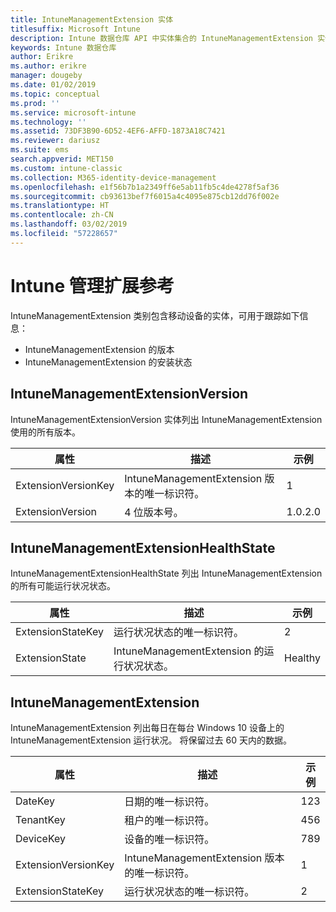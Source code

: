 ```yaml
---
title: IntuneManagementExtension 实体
titlesuffix: Microsoft Intune
description: Intune 数据仓库 API 中实体集合的 IntuneManagementExtension 实体类别的参考主题。
keywords: Intune 数据仓库
author: Erikre
ms.author: erikre
manager: dougeby
ms.date: 01/02/2019
ms.topic: conceptual
ms.prod: ''
ms.service: microsoft-intune
ms.technology: ''
ms.assetid: 73DF3B90-6D52-4EF6-AFFD-1873A18C7421
ms.reviewer: dariusz
ms.suite: ems
search.appverid: MET150
ms.custom: intune-classic
ms.collection: M365-identity-device-management
ms.openlocfilehash: e1f56b7b1a2349ff6e5ab11fb5c4de4278f5af36
ms.sourcegitcommit: cb93613bef7f6015a4c4095e875cb12dd76f002e
ms.translationtype: HT
ms.contentlocale: zh-CN
ms.lasthandoff: 03/02/2019
ms.locfileid: "57228657"
---
```

# <a name="reference-for-intune-management-extension"></a>Intune 管理扩展参考

IntuneManagementExtension 类别包含移动设备的实体，可用于跟踪如下信息：

  -  IntuneManagementExtension 的版本
  -  IntuneManagementExtension 的安装状态

## <a name="intunemanagementextensionversion"></a>IntuneManagementExtensionVersion

IntuneManagementExtensionVersion 实体列出 IntuneManagementExtension 使用的所有版本。

| 属性  | 描述 | 示例 |
|---------|------------|--------|
| ExtensionVersionKey |IntuneManagementExtension 版本的唯一标识符。 | 1 |
| ExtensionVersion |4 位版本号。 |1.0.2.0 |

## <a name="intunemanagementextensionhealthstate"></a>IntuneManagementExtensionHealthState

IntuneManagementExtensionHealthState 列出 IntuneManagementExtension 的所有可能运行状况状态。

| 属性  | 描述 | 示例 |
|---------|------------|--------|
| ExtensionStateKey |运行状况状态的唯一标识符。 | 2 |
| ExtensionState |IntuneManagementExtension 的运行状况状态。 | Healthy |

## <a name="intunemanagementextension"></a>IntuneManagementExtension

IntuneManagementExtension 列出每日在每台 Windows 10 设备上的 IntuneManagementExtension 运行状况。
将保留过去 60 天内的数据。 


|      属性       |                         描述                         | 示例 |
|---------------------|-------------------------------------------------------------|---------|
|       DateKey       |               日期的唯一标识符。                |   123   |
|      TenantKey      |              租户的唯一标识符。               |   456   |
|      DeviceKey      |              设备的唯一标识符。               |   789   |
| ExtensionVersionKey | IntuneManagementExtension 版本的唯一标识符。 |    1    |
|  ExtensionStateKey  |             运行状况状态的唯一标识符。              |    2    |

